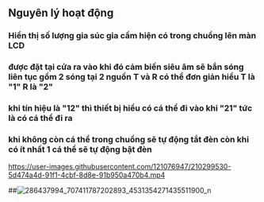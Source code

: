## Nguyên lý hoạt động
### Hiển thị số lượng gia súc gia cầm hiện có trong chuồng lên màn LCD 
### được đặt tại cửa ra vào khi đó cảm biến siêu âm sẽ bắn sóng liên tục gồm 2 sóng tại 2 nguồn T và R có thể đơn giản hiểu T là "1" R là "2"
### khi tín hiệu là "12" thì thiết bị hiểu có cá thể đi vào khi "21" tức là có cá thể đi ra
### khi không còn cá thể trong chuồng sẽ tự động tắt đèn còn khi có ít nhất 1 cá thể sẽ tự động bật đèn



https://user-images.githubusercontent.com/121076947/210299530-5d474a4d-91f1-4cbf-8d8e-91b950a470b4.mp4

##![286437994_707411787202893_4531354271435511900_n](https://user-images.githubusercontent.com/121076947/210299545-358ac99c-88fc-4e31-a107-4a23f8c99041.jpg)
